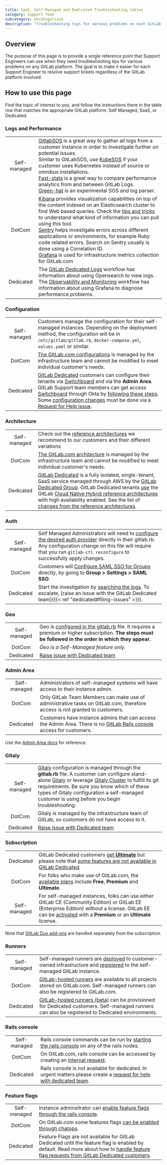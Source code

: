```yaml
---
title: SaaS, Self-Managed and Dedicated Troubleshooting tables
category: Support Team
subcategory: Uncategorized
description: "Troubleshooting tips for various problems on each GitLab platform type"
---
```


## Overview

The purpose of this page is to provide a single reference point that
Support Engineers can use when they need troubleshooting tips for various
problems on any GitLab platform. The goal is to make it easier for each
Support Engineer to resolve support tickets regardless of the GitLab
platform involved.

## How to use this page

Find the topic of interest to you, and follow the instructions there in
the table row that matches the appropriate GitLab platform: Self Managed,
SaaS, or Dedicated.

### Logs and Performance

|      |       |
|:----:| ----- |
|Self-managed| [GitlabSOS](https://gitlab.com/gitlab-com/support/toolbox/gitlabsos) is a great way to gather all logs from a customer instance in order to investigate further on potential issues.<br/>Similar to GitLabSOS, use [KubeSOS](https://gitlab.com/gitlab-com/support/toolbox/kubesos) if your customer uses Kubernetes instead of source or omnibus installations.<br/>[Fast-stats](https://gitlab.com/gitlab-com/support/toolbox/fast-stats) is a great way to compare performance analytics from and between GitLab Logs.<br/>[Green-hat](https://gitlab.com/gitlab-com/support/toolbox/greenhat)  is an experimental SOS and log parser.|
|DotCom|[Kibana](https://log.gprd.gitlab.net/) provides visualization capabilities on top of the content indexed on an Elasticsearch cluster to find Web based queries. Check the [tips and tricks](/handbook/support/workflows/kibana/#tips-and-tricks) to understand what kind of information you can pull using this tool.<br/>[Sentry](https://sentry.gitlab.net/gitlab/gitlabcom/) helps investigate errors across different applications or environments, for example Ruby code related errors. Search on Sentry usually is done using a Correlation ID.<br/>[Grafana](/handbook/engineering/monitoring/#main-monitoring-dashboards) is used for infrastructure metrics collection for GitLab.com |
|Dedicated|The [GitLab Dedicated Logs](/handbook/support/workflows/dedicated_logs/) workflow has information about using Opensearch to view logs. The [Observability and Monitoring](/handbook/support/workflows/dedicated_instance_health/) workflow has information about using Grafana to diagnose performance problems.|

### Configuration

|      |       |
|:----:| ----- |
|Self-managed| Customers manage the configuration for their self-managed instances. Depending on the deployment method, the configuration will be in `/etc/gitlab/gitlab.rb`, `docker-compose.yml`, `values.yaml` or similar.|
|DotCom| [The GitLab.com configurations](https://docs.gitlab.com/ee/user/gitlab_com/) is managed by the infrastructure team and cannot be modified to meet individual customer's needs.|
|Dedicated|[GitLab Dedicated](https://docs.gitlab.com/ee/subscriptions/gitlab_dedicated/) customers can configure their tenants via [Switchboard](https://about.gitlab.com/direction/saas-platforms/switchboard/) and via the **Admin Area**. GitLab Support team members can get access [Switchboard](dedicated_switchboard.md) through Okta by [following these steps](/handbook/support/workflows/dedicated_switchboard/#accessing-switchboard). Some [configuration changes](/handbook/support/workflows/dedicated/#configuration-changes) must be done via a [Request for Help issue](/handbook/support/workflows/how-to-get-help/#how-to-use-gitlabcom-to-formally-request-help-from-the-gitlab-development-team). |

### Architecture

|      |       |
|:----:| ----- |
|Self-managed| Check out the [reference architectures](https://docs.gitlab.com/ee/administration/reference_architectures/) we recommend to our customers and their different variations|
|DotCom| [The GitLab.com architecture](/handbook/engineering/infrastructure/production/architecture/#infra-current-archi-diagram) is managed by the infrastructure team and cannot be modified to meet individual customer's needs.|
|Dedicated|[GitLab Dedicated](https://docs.gitlab.com/ee/subscriptions/gitlab_dedicated/) is a fully isolated, single-tenant, SaaS service managed through AWS by the [GitLab Dedicated Group](/handbook/engineering/infrastructure/team/gitlab-dedicated). GitLab Dedicated tenants [use](https://docs.gitlab.com/ee/subscriptions/gitlab_dedicated/#availability-and-scalability) the GitLab [Cloud Native Hybrid reference architectures](https://docs.gitlab.com/ee/administration/reference_architectures/index.html#cloud-native-hybrid) with high availability enabled. See the list of [changes from the reference architectures](https://gitlab-com.gitlab.io/gl-infra/gitlab-dedicated/team/architecture/Architecture.html#changes-from-reference-architectures).|

### Auth

|      |       |
|:----:| ----- |
|Self-managed| Self Managed Administrators will need to [configure the desired auth provider](https://docs.gitlab.com/ee/administration/auth/) directly in their gitlab.rb. Any configuration change on this file will require that you run `gitlab-ctl reconfigure` to successfully apply changes.|
|DotCom| Customers will [Configure SAML SSO for Groups](https://docs.gitlab.com/ee/user/group/saml_sso/index.html) directly, by going to **Group > Settings > SAML SSO**.|
|Dedicated| Start the investigation by [searching the logs](/handbook/support/workflows/dedicated_logs). To escalate, [raise an issue with the GitLab Dedicated team]({{< ref "dedicated#filing-issues" >}}).|

### Geo

|      |       |
|:----:| ----- |
|Self-managed| Geo is [configured in the gitlab.rb](https://docs.gitlab.com/ee/administration/geo/setup/) file. It requires a premium or higher subscription. **The steps must be followed in the order in which they appear.**|
|DotCom| *Geo is a Self-Managed feature only.*|
|Dedicated|[Raise issue with Dedicated team](/handbook/support/workflows/dedicated/#filing-issues)|

### Admin Area

|      |       |
|:----:| ----- |
|Self-managed| Administrators of self-managed systems will have access to their instance admin.|
|DotCom| Only GitLab Team Members can make use of administrative tasks on GitLab.com, therefore access is not granted to customers.|
|Dedicated| Customers have instance admins that can access the Admin Area. There is no [GitLab Rails console](https://docs.gitlab.com/ee/administration/operations/rails_console.html) access for customers.|

Use the [Admin Area docs](https://docs.gitlab.com/ee/administration/admin_area.html#gitlab-admin-area) for reference.

### Gitaly

|      |       |
|:----:| ----- |
|Self-managed| [Gitaly](https://docs.gitlab.com/ee/administration/gitaly/) configuration is managed through the **gitlab.rb** file. A customer can configure stand-alone [Gitaly](https://docs.gitlab.com/ee/administration/gitaly/configure_gitaly.html) or leverage [Gitaly Cluster](https://docs.gitlab.com/ee/administration/gitaly/praefect.html) to fulfill its git requirements. Be sure you know which of these types of Gitaly configuration a self-managed customer is using before you begin troubleshooting.|
|DotCom| Gitaly is managed by the infrastructure team of GitLab, so customers do not have access to it.|
|Dedicated| [Raise issue with Dedicated team](/handbook/support/workflows/dedicated/#filing-issues) |

### Subscription

|      |       |
|:----:| ----- |
|Dedicated|GitLab Dedicated customers [get **Ultimate**](https://docs.gitlab.com/ee/subscriptions/gitlab_dedicated/#application) but please note that [some features are not available in GitLab Dedicated](https://docs.gitlab.com/ee/subscriptions/gitlab_dedicated/#unavailable-features).|
|DotCom| For folks who make use of GitLab.com, the [available plans](https://about.gitlab.com/pricing/) include **Free**, **Premium** and **Ultimate**.|
|Self-managed| For self-managed instances, folks can use either GitLab CE (Community Edition) or GitLab EE (Enterprise Edition) without a license. GitLab EE can be [activated](https://docs.gitlab.com/ee/administration/license.html) with a **Premium** or an **Ultimate** license.|

Note that [GitLab Duo add-ons](https://docs.gitlab.com/ee/subscriptions/subscription-add-ons.html) are handled separately from the subscription.

### Runners

|      |       |
|:----:| ----- |
|Self-managed| Self-managed runners are [deployed](https://docs.gitlab.com/runner/install/index.html) to customer-owned infrastructure and [registered](https://docs.gitlab.com/runner/register/index.html) to the self-managed GitLab instance.|
|DotCom| [GitLab-hosted runners](https://docs.gitlab.com/ee/ci/runners/index.html) are available to all projects stored on GitLab.com. Self-managed runners can also be registered to GitLab.com. |
|Dedicated| [GitLab-hosted runners (beta)](https://docs.gitlab.com/ee/subscriptions/gitlab_dedicated/#hosted-by-gitlab) can be provisioned for Dedicated customers. Self-managed runners can also be registered to Dedicated environments. |

### Rails console

|      |       |
|:----:| ----- |
|Self-managed| Rails console commands can be run by [starting the rails console](https://docs.gitlab.com/ee/administration/operations/rails_console.html) on any of the rails nodes. |
|DotCom| On GitLab.com, rails console can be accessed by creating an [internal request](/handbook/support/workflows/internal_requests/#gitlabcom-console-escalation). |
|Dedicated| Rails console is not available for dedicated. In urgent matters please create a [request for help with dedicated team](https://gitlab.com/gitlab-com/gl-infra/gitlab-dedicated/team/-/issues/new). |

### Feature flags

|      |       |
|:----:| ----- |
|Self-managed| Instance adminsitrator can [enable feature flags through the rails console](https://docs.gitlab.com/ee/administration/feature_flags.html).|
|DotCom| On GitLab.com some features flags [can be enabled through chatops](/handbook/support/workflows/saas_feature_flags/). |
|Dedicated| Feature Flags are not available for GitLab Dedicated until the feature flag is enabled by default. Read more about how to [handle feature flag requests from GitLab Dedicated customers](/handbook/support/workflows/dedicated/#feature-flags-are-not-supported). |
